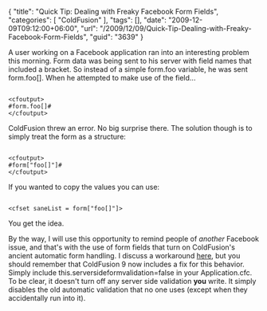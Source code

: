 {
	"title": "Quick Tip: Dealing with Freaky Facebook Form Fields",
	"categories": [
		"ColdFusion"
	],
	"tags": [],
	"date": "2009-12-09T09:12:00+06:00",
	"url": "/2009/12/09/Quick-Tip-Dealing-with-Freaky-Facebook-Form-Fields",
	"guid": "3639"
}

A user working on a Facebook application ran into an interesting problem this morning. Form data was being sent to his server with field names that included a bracket. So instead of a simple form.foo variable, he was sent form.foo[]. When he attempted to make use of the field...

<code>
&lt;cfoutput&gt;
#form.foo[]#
&lt;/cfoutput&gt;
</code>

ColdFusion threw an error. No big surprise there. The solution though is to simply treat the form as a structure:

<code>
&lt;cfoutput&gt;
#form["foo[]"]#
&lt;/cfoutput&gt;
</code>

If you wanted to copy the values you can use:

<code>
&lt;cfset saneList = form["foo[]"]&gt;
</code>

You get the idea. 

By the way, I will use this opportunity to remind people of <i>another</i> Facebook issue, and that's with the use of form fields that turn on ColdFusion's ancient automatic form handling. I discuss a workaround <a href="http://www.adobe.com/devnet/coldfusion/articles/coldfusion_facebook_03.html">here</a>, but you should remember that ColdFusion 9 now includes a fix for this behavior. Simply include this.serversideformvalidation=false in your Application.cfc. To be clear, it doesn't turn off any server side validation <b>you</b> write. It simply disables the old automatic validation that no one uses (except when they accidentally run into it).